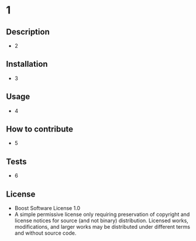 # 1
## Description
- 2
## Installation
- 3
## Usage
- 4
## How to contribute
- 5
## Tests
- 6
## License
- Boost Software License 1.0
- A simple permissive license only requiring preservation of copyright and license notices for source (and not binary) distribution. Licensed works, modifications, and larger works may be distributed under different terms and without source code.

